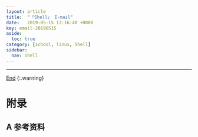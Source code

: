 ```yaml
---
layout: article
title:  "「Shell」 E-mail"
date:   2019-05-15 13:16:40 +0800
key: email-20190515
aside:
  toc: true
category: [school, linux, Shell]
sidebar:
  nav: Shell
---
```

<span id="head"></span>
<!--more-->




-------------------  
[End](#head)
{:.warning}  


# 附录
## A 参考资料

